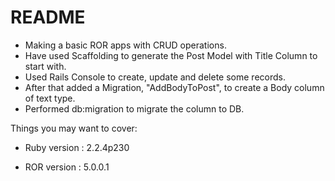 # README

* Making a basic ROR apps with CRUD operations.
* Have used Scaffolding to generate the Post Model with Title Column to start with.
* Used Rails Console to create, update and delete some records.
* After that added a Migration, "AddBodyToPost", to create a Body column of text type.
* Performed db:migration to migrate the column to DB.



Things you may want to cover:

* Ruby version : 2.2.4p230

* ROR version : 5.0.0.1
